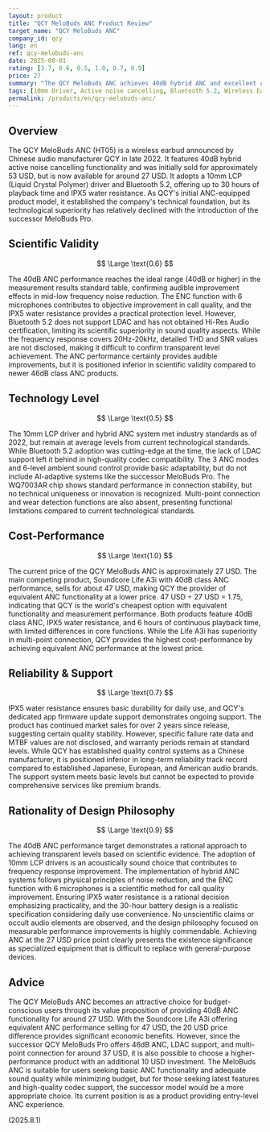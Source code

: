 ```yaml
---
layout: product
title: "QCY MeloBuds ANC Product Review"
target_name: "QCY MeloBuds ANC"
company_id: qcy
lang: en
ref: qcy-melobuds-anc
date: 2025-08-01
rating: [3.7, 0.6, 0.5, 1.0, 0.7, 0.9]
price: 27
summary: "The QCY MeloBuds ANC achieves 40dB hybrid ANC and excellent cost-performance but lacks technical innovation, with its relative appeal diminished by the existence of higher-performance successor models."
tags: [10mm Driver, Active noise cancelling, Bluetooth 5.2, Wireless Earbuds]
permalink: /products/en/qcy-melobuds-anc/
---
```

## Overview

The QCY MeloBuds ANC (HT05) is a wireless earbud announced by Chinese audio manufacturer QCY in late 2022. It features 40dB hybrid active noise cancelling functionality and was initially sold for approximately 53 USD, but is now available for around 27 USD. It adopts a 10mm LCP (Liquid Crystal Polymer) driver and Bluetooth 5.2, offering up to 30 hours of playback time and IPX5 water resistance. As QCY's initial ANC-equipped product model, it established the company's technical foundation, but its technological superiority has relatively declined with the introduction of the successor MeloBuds Pro.

## Scientific Validity

$$ \Large \text{0.6} $$

The 40dB ANC performance reaches the ideal range (40dB or higher) in the measurement results standard table, confirming audible improvement effects in mid-low frequency noise reduction. The ENC function with 6 microphones contributes to objective improvement in call quality, and the IPX5 water resistance provides a practical protection level. However, Bluetooth 5.2 does not support LDAC and has not obtained Hi-Res Audio certification, limiting its scientific superiority in sound quality aspects. While the frequency response covers 20Hz-20kHz, detailed THD and SNR values are not disclosed, making it difficult to confirm transparent level achievement. The ANC performance certainly provides audible improvements, but it is positioned inferior in scientific validity compared to newer 46dB class ANC products.

## Technology Level

$$ \Large \text{0.5} $$

The 10mm LCP driver and hybrid ANC system met industry standards as of 2022, but remain at average levels from current technological standards. While Bluetooth 5.2 adoption was cutting-edge at the time, the lack of LDAC support left it behind in high-quality codec compatibility. The 3 ANC modes and 6-level ambient sound control provide basic adaptability, but do not include AI-adaptive systems like the successor MeloBuds Pro. The WQ7003AR chip shows standard performance in connection stability, but no technical uniqueness or innovation is recognized. Multi-point connection and wear detection functions are also absent, presenting functional limitations compared to current technological standards.

## Cost-Performance

$$ \Large \text{1.0} $$

The current price of the QCY MeloBuds ANC is approximately 27 USD. The main competing product, Soundcore Life A3i with 40dB class ANC performance, sells for about 47 USD, making QCY the provider of equivalent ANC functionality at a lower price. 47 USD ÷ 27 USD = 1.75, indicating that QCY is the world's cheapest option with equivalent functionality and measurement performance. Both products feature 40dB class ANC, IPX5 water resistance, and 6 hours of continuous playback time, with limited differences in core functions. While the Life A3i has superiority in multi-point connection, QCY provides the highest cost-performance by achieving equivalent ANC performance at the lowest price.

## Reliability & Support

$$ \Large \text{0.7} $$

IPX5 water resistance ensures basic durability for daily use, and QCY's dedicated app firmware update support demonstrates ongoing support. The product has continued market sales for over 2 years since release, suggesting certain quality stability. However, specific failure rate data and MTBF values are not disclosed, and warranty periods remain at standard levels. While QCY has established quality control systems as a Chinese manufacturer, it is positioned inferior in long-term reliability track record compared to established Japanese, European, and American audio brands. The support system meets basic levels but cannot be expected to provide comprehensive services like premium brands.

## Rationality of Design Philosophy

$$ \Large \text{0.9} $$

The 40dB ANC performance target demonstrates a rational approach to achieving transparent levels based on scientific evidence. The adoption of 10mm LCP drivers is an acoustically sound choice that contributes to frequency response improvement. The implementation of hybrid ANC systems follows physical principles of noise reduction, and the ENC function with 6 microphones is a scientific method for call quality improvement. Ensuring IPX5 water resistance is a rational decision emphasizing practicality, and the 30-hour battery design is a realistic specification considering daily use convenience. No unscientific claims or occult audio elements are observed, and the design philosophy focused on measurable performance improvements is highly commendable. Achieving ANC at the 27 USD price point clearly presents the existence significance as specialized equipment that is difficult to replace with general-purpose devices.

## Advice

The QCY MeloBuds ANC becomes an attractive choice for budget-conscious users through its value proposition of providing 40dB ANC functionality for around 27 USD. With the Soundcore Life A3i offering equivalent ANC performance selling for 47 USD, the 20 USD price difference provides significant economic benefits. However, since the successor QCY MeloBuds Pro offers 46dB ANC, LDAC support, and multi-point connection for around 37 USD, it is also possible to choose a higher-performance product with an additional 10 USD investment. The MeloBuds ANC is suitable for users seeking basic ANC functionality and adequate sound quality while minimizing budget, but for those seeking latest features and high-quality codec support, the successor model would be a more appropriate choice. Its current position is as a product providing entry-level ANC experience.

(2025.8.1)